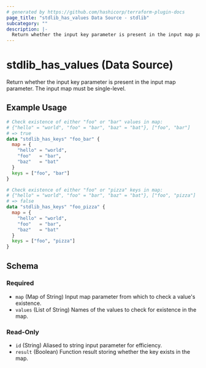```yaml
---
# generated by https://github.com/hashicorp/terraform-plugin-docs
page_title: "stdlib_has_values Data Source - stdlib"
subcategory: ""
description: |-
  Return whether the input key parameter is present in the input map parameter. The input map must be single-level.
---
```


# stdlib_has_values (Data Source)

Return whether the input key parameter is present in the input map parameter. The input map must be single-level.

## Example Usage

```terraform
# Check existence of either "foo" or "bar" values in map:
# {"hello" = "world", "foo" = "bar", "baz" = "bat"}, ["foo", "bar"]
# => true
data "stdlib_has_keys" "foo_bar" {
  map = {
    "hello" = "world",
    "foo"   = "bar",
    "baz"   = "bat"
  }
  keys = ["foo", "bar"]
}

# Check existence of either "foo" or "pizza" keys in map:
# {"hello" = "world", "foo" = "bar", "baz" = "bat"}, ["foo", "pizza"]
# => false
data "stdlib_has_keys" "foo_pizza" {
  map = {
    "hello" = "world",
    "foo"   = "bar",
    "baz"   = "bat"
  }
  keys = ["foo", "pizza"]
}
```

<!-- schema generated by tfplugindocs -->
## Schema

### Required

- `map` (Map of String) Input map parameter from which to check a value's existence.
- `values` (List of String) Names of the values to check for existence in the map.

### Read-Only

- `id` (String) Aliased to string input parameter for efficiency.
- `result` (Boolean) Function result storing whether the key exists in the map.
